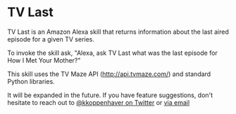 # TV Last
TV Last is an Amazon Alexa skill that returns information about the last aired episode for a given TV series.

To invoke the skill ask, "Alexa, ask TV Last what was the last episode for How I Met Your Mother?"

This skill uses the TV Maze API (http://api.tvmaze.com/) and standard Python libraries.

It will be expanded in the future.  If you have feature suggestions, don't hesitate to reach out to [@kkoppenhaver on Twitter](https://twitter.com/kkoppenhaver) or [via email](mailto:k.koppenhaver@gmail.com)
